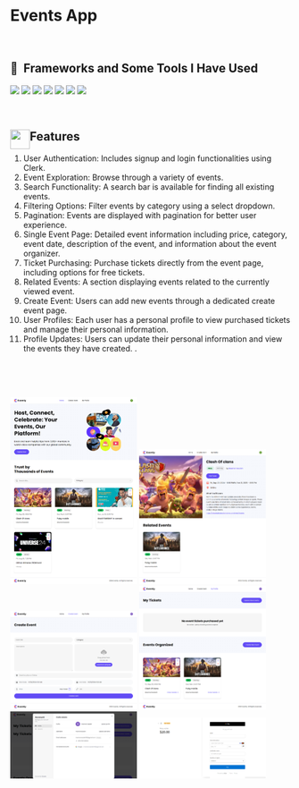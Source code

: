 # Events App
<br/>
<h2> 🚀 &nbsp;Frameworks and Some Tools I Have Used</h2>
<p align="left">
  <img src="https://img.shields.io/badge/Next-black?style=for-the-badge&logo=next.js&logoColor=white" />
<img src="https://img.shields.io/badge/react-%2320232a.svg?style=for-the-badge&logo=react&logoColor=%2361DAFB" />
<img src="https://img.shields.io/badge/MongoDB-%234ea94b.svg?style=for-the-badge&logo=mongodb&logoColor=white" />
  
  <img src="https://img.shields.io/badge/tailwindcss-%2338B2AC.svg?style=for-the-badge&logo=tailwind-css&logoColor=white" />
<img src="https://img.shields.io/badge/Visual%20Studio%20Code-0078d7.svg?style=for-the-badge&logo=visual-studio-code&logoColor=white" />
<img src="https://img.shields.io/badge/Postman-FF6C37?style=for-the-badge&logo=postman&logoColor=white" />
<img src="https://img.shields.io/badge/Stripe-626CD9?style=for-the-badge&logo=Stripe&logoColor=white" />



</p>

<br/>
<h2> <img align="left" width="35" height="35" src="https://github.com/Moemen12/Place_discovery_app/assets/99843903/11f72cdb-87ed-4d4b-89b6-1f94eb1f86ba" /> 
  Features</h2>
  
1. User Authentication: Includes signup and login functionalities using Clerk.
2. Event Exploration: Browse through a variety of events.
3. Search Functionality: A search bar is available for finding all existing events.
4. Filtering Options: Filter events by category using a select dropdown.
5. Pagination: Events are displayed with pagination for better user experience.
6. Single Event Page: Detailed event information including price, category, event date, description of the event, and information about the event organizer.
7. Ticket Purchasing: Purchase tickets directly from the event page, including options for free tickets.
8. Related Events: A section displaying events related to the currently viewed event.
9. Create Event: Users can add new events through a dedicated create event page.
10. User Profiles: Each user has a personal profile to view purchased tickets and manage their personal information.
11. Profile Updates: Users can update their personal information and view the events they have created.
.

  <br/> <br/> <br/>
<p float="left">
<img width="45%" src="https://github.com/Moemen12/Event_Platform/blob/main/project's%20images/image_1.png" />
<img width="45%" src="https://github.com/Moemen12/Event_Platform/blob/main/project's%20images/image_2.png" />
  <img width="45%" src="https://github.com/Moemen12/Event_Platform/blob/main/project's%20images/image_6.png" />
<img width="45%" src="https://github.com/Moemen12/Event_Platform/blob/main/project's%20images/image_3.png" />
<img width="45%" src="https://github.com/Moemen12/Event_Platform/blob/main/project's%20images/image_4.png" />
<img width="45%" src="https://github.com/Moemen12/Event_Platform/blob/main/project's%20images/image_5.png" />

</p>

